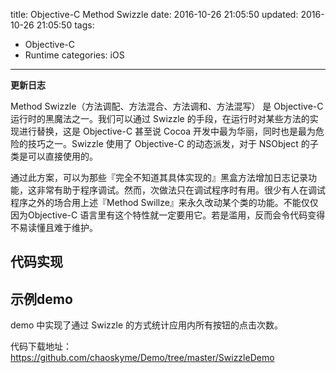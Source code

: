 title: Objective-C Method Swizzle
date: 2016-10-26 21:05:50
updated: 2016-10-26 21:05:50
tags:
- Objective-C
- Runtime
categories: iOS
---

**更新日志**

Method Swizzle（方法调配、方法混合、方法调和、方法混写） 是 Objective-C 运行时的黑魔法之一。我们可以通过 Swizzle 的手段，在运行时对某些方法的实现进行替换，这是 Objective-C 甚至说 Cocoa 开发中最为华丽，同时也是最为危险的技巧之一。Swizzle 使用了 Objective-C 的动态派发，对于 NSObject 的子类是可以直接使用的。

通过此方案，可以为那些『完全不知道其具体实现的』黑盒方法增加日志记录功能，这非常有助于程序调试。然而，次做法只在调试程序时有用。很少有人在调试程序之外的场合用上述『Method Swillze』来永久改动某个类的功能。不能仅仅因为Objective-C 语言里有这个特性就一定要用它。若是滥用，反而会令代码变得不易读懂且难于维护。

## 代码实现

<script src="https://gist.github.com/chaoskyme/4758787cda11d473c2abdf3ef5c63d67.js"></script>

## 示例demo

demo 中实现了通过 Swizzle 的方式统计应用内所有按钮的点击次数。

代码下载地址：<https://github.com/chaoskyme/Demo/tree/master/SwizzleDemo>


